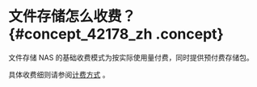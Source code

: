 # 文件存储怎么收费？ {#concept_42178_zh .concept}

文件存储 NAS 的基础收费模式为按实际使用量付费，同时提供预付费存储包。

具体收费细则请参阅[计费方式](../../../../intl.zh-CN/产品定价/计费方式.md#) 。

